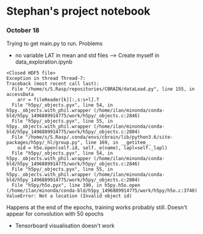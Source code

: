 # Stephan's project notebook

### October 18

Trying to get main.py to run. Problems
- no variable LAT in mean and std files --> Create myself in data_exploration.ipynb

```
<Closed HDF5 file>
Exception in thread Thread-7:
Traceback (most recent call last):
  File "/home/s/S.Rasp/repositories/CBRAIN/dataLoad.py", line 155, in accessData
    arr = fileReader[k][:,s:s+l].T
  File "h5py/_objects.pyx", line 54, in h5py._objects.with_phil.wrapper (/home/ilan/minonda/conda-bld/h5py_1496889914775/work/h5py/_objects.c:2846)
  File "h5py/_objects.pyx", line 55, in h5py._objects.with_phil.wrapper (/home/ilan/minonda/conda-bld/h5py_1496889914775/work/h5py/_objects.c:2804)
  File "/home/s/S.Rasp/.conda/envs/cbrain/lib/python3.6/site-packages/h5py/_hl/group.py", line 169, in __getitem__
    oid = h5o.open(self.id, self._e(name), lapl=self._lapl)
  File "h5py/_objects.pyx", line 54, in h5py._objects.with_phil.wrapper (/home/ilan/minonda/conda-bld/h5py_1496889914775/work/h5py/_objects.c:2846)
  File "h5py/_objects.pyx", line 55, in h5py._objects.with_phil.wrapper (/home/ilan/minonda/conda-bld/h5py_1496889914775/work/h5py/_objects.c:2804)
  File "h5py/h5o.pyx", line 190, in h5py.h5o.open (/home/ilan/minonda/conda-bld/h5py_1496889914775/work/h5py/h5o.c:3740)
ValueError: Not a location (Invalid object id)
```
Happens at the end of the epochs, training works probably still. Doesn't appear for convolution with 50 epochs

- Tensorboard visualisation doesn't work 
